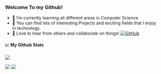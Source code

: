 ### Welcome To my Github! 

<!--
**PeterHUistyping/PeterHUistyping** is a ✨ _special_ ✨ repository because its `README.md` (this file) appears on your GitHub profile.

Here are some ideas to get you started:

- 🔭 I’m currently working on ...
- 🌱 I’m currently learning ...
- 👯 I’m looking to collaborate on ...
- 🤔 I’m looking for help with ...
- 💬 Ask me about ...
- 📫 How to reach me: ...
- 😄 Pronouns: ...
- ⚡ Fun fact: ...
-->
- 🌱 I’m currently learning all different areas in Computer Science.
- 🔭 You can find lots of interesting Projects and exciting fields that I enjoy in technology.
- 👯 Love to hear from others and collaborate on things!
[![GitHub](https://img.shields.io/github/followers/PeterHuistyping?label=follow&style=social)](https://github.com/PeterHuistyping)
<!-- <details> <summary>📈 Stats</summary> <br> -->
#### 📈 My Github Stats <br> 
![](http://github-profile-summary-cards.vercel.app/api/cards/profile-details?username=PeterHUistyping&theme=default) 

![](http://github-profile-summary-cards.vercel.app/api/cards/repos-per-language?username=PeterHUistyping&theme=default) 
![](http://github-profile-summary-cards.vercel.app/api/cards/most-commit-language?username=PeterHUistyping&theme=default)
